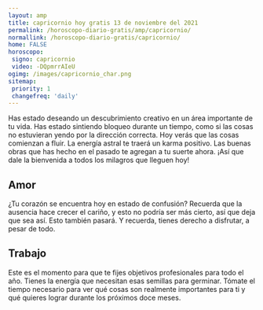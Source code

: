 ```yaml
---
layout: amp
title: capricornio hoy gratis 13 de noviembre del 2021 
permalink: /horoscopo-diario-gratis/amp/capricornio/
normallink: /horoscopo-diario-gratis/capricornio/
home: FALSE
horoscopo:
 signo: capricornio
 video: -DQpmrrAIeU
ogimg: /images/capricornio_char.png
sitemap:
 priority: 1
 changefreq: 'daily'
---
```



Has estado deseando un descubrimiento creativo en un área importante de tu vida. Has estado sintiendo bloqueo durante un tiempo, como si las cosas no estuvieran yendo por la dirección correcta. Hoy verás que las cosas comienzan a fluir. La energía astral te traerá un karma positivo. Las buenas obras que has hecho en el pasado te agregan a tu suerte ahora. ¡Así que dale la bienvenida a todos los milagros que lleguen hoy!

## Amor

¿Tu corazón se encuentra hoy en estado de confusión? Recuerda que la ausencia hace crecer el cariño, y esto no podría ser más cierto, así que deja que sea así. Esto también pasará. Y recuerda, tienes derecho a disfrutar, a pesar de todo.

## Trabajo

Este es el momento para que te fijes objetivos profesionales para todo el año. Tienes la energía que necesitan esas semillas para germinar. Tómate el tiempo necesario para ver qué cosas son realmente importantes para ti y qué quieres lograr durante los próximos doce meses.